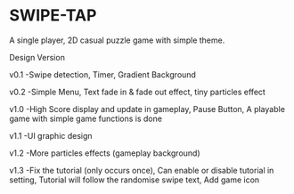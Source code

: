 # SWIPE-TAP
A single player, 2D casual puzzle game with simple theme.

Design Version

v0.1
-Swipe detection, Timer, Gradient Background

v0.2
-Simple Menu, Text fade in & fade out effect, tiny particles effect

v1.0
-High Score display and update in gameplay, Pause Button, A playable game with simple game functions is done

v1.1
-UI graphic design 

v1.2
-More particles effects (gameplay background)

v1.3
-Fix the tutorial (only occurs once), Can enable or disable tutorial in setting, Tutorial will follow the randomise swipe text, Add game icon
